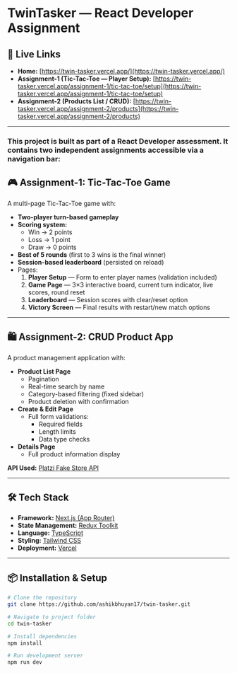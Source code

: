 # TwinTasker — React Developer Assignment

## 🚀 Live Links

- **Home:** [https://twin-tasker.vercel.app/](https://twin-tasker.vercel.app/)
- **Assignment-1 (Tic-Tac-Toe — Player Setup):** [https://twin-tasker.vercel.app/assignment-1/tic-tac-toe/setup](https://twin-tasker.vercel.app/assignment-1/tic-tac-toe/setup)
- **Assignment-2 (Products List / CRUD):** [https://twin-tasker.vercel.app/assignment-2/products](https://twin-tasker.vercel.app/assignment-2/products)

---


### This project is built as part of a React Developer assessment. It contains **two independent assignments** accessible via a navigation bar:


## 🎮 Assignment-1: Tic-Tac-Toe Game

A multi-page Tic-Tac-Toe game with:

- **Two-player turn-based gameplay**
- **Scoring system:**
  - Win → 2 points
  - Loss → 1 point
  - Draw → 0 points
- **Best of 5 rounds** (first to 3 wins is the final winner)
- **Session-based leaderboard** (persisted on reload)
- Pages:
  1. **Player Setup** — Form to enter player names (validation included)
  2. **Game Page** — 3×3 interactive board, current turn indicator, live scores, round reset
  3. **Leaderboard** — Session scores with clear/reset option
  4. **Victory Screen** — Final results with restart/new match options

---

## 🛍 Assignment-2: CRUD Product App

A product management application with:

- **Product List Page**
  - Pagination
  - Real-time search by name
  - Category-based filtering (fixed sidebar)
  - Product deletion with confirmation
- **Create & Edit Page**
  - Full form validations:
    - Required fields
    - Length limits
    - Data type checks
- **Details Page**
  - Full product information display

**API Used:** [Platzi Fake Store API](https://fakeapi.platzi.com/en)

---

## 🛠 Tech Stack

- **Framework:** [Next.js (App Router)](https://nextjs.org/)
- **State Management:** [Redux Toolkit](https://redux-toolkit.js.org/)
- **Language:** [TypeScript](https://www.typescriptlang.org/)
- **Styling:** [Tailwind CSS](https://tailwindcss.com/)
- **Deployment:** [Vercel](https://vercel.com/)

---

## 📦 Installation & Setup

```bash
# Clone the repository
git clone https://github.com/ashikbhuyan17/twin-tasker.git

# Navigate to project folder
cd twin-tasker

# Install dependencies
npm install

# Run development server
npm run dev


